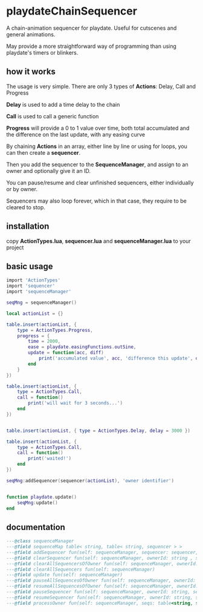 # playdateChainSequencer
A chain-animation sequencer for playdate. Useful for cutscenes and general animations.

May provide a more straightforward way of programming than using playdate's timers or blinkers.

## how it works

The usage is very simple. There are only 3 types of **Actions**: Delay, Call and Progress

**Delay** is used to add a time delay to the chain

**Call** is used to call a generic function

**Progress** will provide a 0 to 1 value over time, both total accumulated and the difference on the last update, with any easing curve

By chaining **Actions** in an array, either line by line or using for loops, you can then create a **sequencer**.

Then you add the sequencer to the **SequenceManager**, and assign to an owner and optionally give it an ID.

You can pause/resume and clear unfinished sequencers, either individually or by owner.

Sequencers may also loop forever, which in that case, they require to be cleared to stop.

## installation

copy **ActionTypes.lua**, **sequencer.lua** and **sequenceManager.lua** to your project

## basic usage

```lua
import 'ActionTypes'
import 'sequencer'
import 'sequenceManager'

seqMng = sequenceManager()

local actionList = {}

table.insert(actionList, {
	type = ActionTypes.Progress,
	progress = {
		time = 2000,
		ease = playdate.easingFunctions.outSine,
		update = function(acc, diff)
			print('accumulated value', acc, 'difference this update', diff)
		end
	}
})

table.insert(actionList, {
	type = ActionTypes.Call,
	call = function()
		print('will wait for 3 seconds...')
	end
})


table.insert(actionList, { type = ActionTypes.Delay, delay = 3000 })

table.insert(actionList, {
	type = ActionTypes.Call,
	call = function()
		print('waited!')
	end
})

seqMng:addSequencer(sequencer(actionList), 'owner identifier')


function playdate.update()
	seqMng:update()
end
```
## documentation

```lua
---@class sequenceManager
---@field sequenceMap table< string, table< string, sequencer > >
---@field addSequencer fun(self: sequenceManager, sequencer: sequencer, ownerId: string, sequencerId: string? )
---@field clearSequencer fun(self: sequenceManager, ownerId: string , sequencerId: string )
---@field clearAllSequencersOfOwner fun(self: sequenceManager, ownerId: string )
---@field clearAllSequencers fun(self: sequenceManager)
---@field update fun(self: sequenceManager)
---@field pauseAllSequencesOfOwner fun(self: sequenceManager, ownerId: string )
---@field resumeAllSequencesOfOwner fun(self: sequenceManager, ownerId: string )
---@field pauseSequencer fun(self: sequenceManager, ownerId: string, sequencerId: string  )
---@field resumeSequencer fun(self: sequenceManager, ownerId: string, sequencerId: string  )
---@field processOwner fun(self: sequenceManager, seqs: table<string, sequencer> )
```
